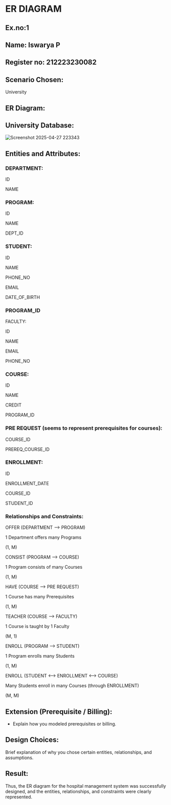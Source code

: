 # ER DIAGRAM

## Ex.no:1
## Name: Iswarya P
## Register no: 212223230082

## Scenario Chosen:
University 

## ER Diagram:
## University Database:
![Screenshot 2025-04-27 223343](https://github.com/user-attachments/assets/9e9cb47a-1cf3-4c2a-b7ef-215ee642138e)



## Entities and Attributes:

### DEPARTMENT:

ID

NAME

### PROGRAM:

ID

NAME

DEPT_ID

### STUDENT:

ID

NAME

PHONE_NO

EMAIL

DATE_OF_BIRTH

### PROGRAM_ID

FACULTY:

ID

NAME

EMAIL

PHONE_NO

### COURSE:

ID

NAME

CREDIT

PROGRAM_ID

### PRE REQUEST (seems to represent prerequisites for courses):

COURSE_ID

PREREQ_COURSE_ID

### ENROLLMENT:

ID

ENROLLMENT_DATE

COURSE_ID

STUDENT_ID

### Relationships and Constraints:

OFFER (DEPARTMENT —> PROGRAM)

1 Department offers many Programs

(1, M)

CONSIST (PROGRAM —> COURSE)

1 Program consists of many Courses

(1, M)

HAVE (COURSE —> PRE REQUEST)

1 Course has many Prerequisites

(1, M)

TEACHER (COURSE —> FACULTY)

1 Course is taught by 1 Faculty

(M, 1)

ENROLL (PROGRAM —> STUDENT)

1 Program enrolls many Students

(1, M)

ENROLL (STUDENT <—> ENROLLMENT <—> COURSE)

Many Students enroll in many Courses (through ENROLLMENT)

(M, M)

## Extension (Prerequisite / Billing):
- Explain how you modeled prerequisites or billing.

## Design Choices:
Brief explanation of why you chose certain entities, relationships, and assumptions.

## Result:
Thus, the ER diagram for the hospital management system was successfully designed, and the entities, relationships, and constraints were clearly represented.
